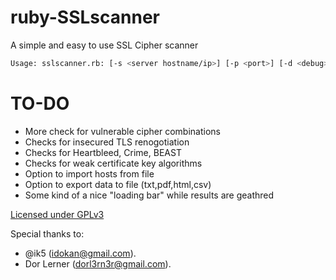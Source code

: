 ruby-SSLscanner
===============

A simple and easy to use SSL Cipher scanner


```bash
Usage: sslscanner.rb: [-s <server hostname/ip>] [-p <port>] [-d <debug>] [-c <certificate information>]
```
TO-DO
=============
* More check for vulnerable cipher combinations
* Checks for insecured TLS renogotiation
* Checks for Heartbleed, Crime, BEAST
* Checks for weak certificate key algorithms
* Option to import hosts from file
* Option to export data to file (txt,pdf,html,csv)
* Some kind of a nice "loading bar" while results are geathred


[Licensed under GPLv3](license.txt)

Special thanks to:
* @ik5 (idokan@gmail.com).
* Dor Lerner (dorl3rn3r@gmail.com).
